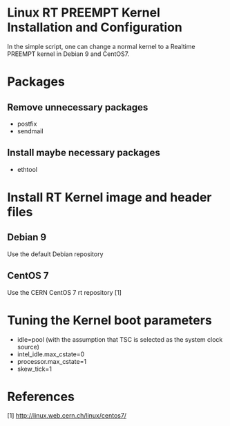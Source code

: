 Linux RT PREEMPT Kernel Installation and Configuration
===

In the simple script, one can change a normal kernel to a Realtime PREEMPT kernel in Debian 9 and CentOS7.


# Packages

## Remove unnecessary packages
* postfix
* sendmail

## Install maybe necessary packages
* ethtool

# Install RT Kernel image and header files

## Debian 9
Use the default Debian repository

## CentOS 7
Use the CERN CentOS 7 rt repository [1] 


# Tuning the Kernel boot parameters

* idle=pool (with the assumption that TSC is selected as the system clock source)
* intel_idle.max_cstate=0
* processor.max_cstate=1
* skew_tick=1

# References

[1] http://linux.web.cern.ch/linux/centos7/